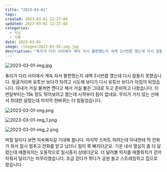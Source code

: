 ```yaml
---
title: "2023-03-01"
tags:
created: 2023-03-01 12:27:08
updated: 2023-03-01 12:27:08
categories:
  - 러닝
  - 기록
date: 2023-03-01
image: /images/2023-03-01-img.jpg
description: "퓨리가 다리 사이에서 계속 자서 불편했는지 새벽 2시반쯤 깼는데 다시 잠들지 못했습니다. 뒹굴거리며 유투브 보다가 자려고 시도해 보다가 다시 유튜브 보다가 아침이 되었습니다. 아내가 거실 불켜면 깬다고 해서 거실 불은 그대로 두고 준비하고 나왔습니다. 이번달부터는 15k 정도 뛰어보려고"
---
```


![2023-03-01-img.jpg](/images/2023-03-01-img.jpg)
 
 

퓨리가 다리 사이에서 계속 자서 불편했는지 새벽 2시반쯤 깼는데 다시 잠들지 못했습니다. 뒹굴거리며 유투브 보다가 자려고 시도해 보다가 다시 유튜브 보다가 아침이 되었습니다.
아내가 거실 불켜면 깬다고 해서 거실 불은 그대로 두고 준비하고 나왔습니다. 이번달부터는 15k 정도 뛰어보려고 했는데 시작부터 힘이 없네요. 무리가 가지 않는 선에서 최대한 달렸는데 마지막 한바퀴는 더 힘들었습니다.

 
 ![2023-03-01-img.png](/images/2023-03-01-img.png)
 
 

 
 ![2023-03-01-img_1.png](/images/2023-03-01-img_1.png)
 
 

 
 ![2023-03-01-img_2.png](/images/2023-03-01-img_2.png)
 
 

며칠 달리다 보면 익숙해지길 기대해 봅니다. 
마지막 스파트 하려는데 아내한테 딱 전화가 와서 잠시 멈추고 전화를 받고 났더니 힘이 쭉 빠지더군요. 기운 내서 열심히 좀 더 달렸는데 애플워치는 오동작으로 일시중지 상태더군요. 더 달려볼 의지를 애플워치가 걷어차줘서 달리기는 마무리했습니다. 
조금 걷다가 뛰다가 공원 돌고 스트레칭하고 집으로 왔습니다.
